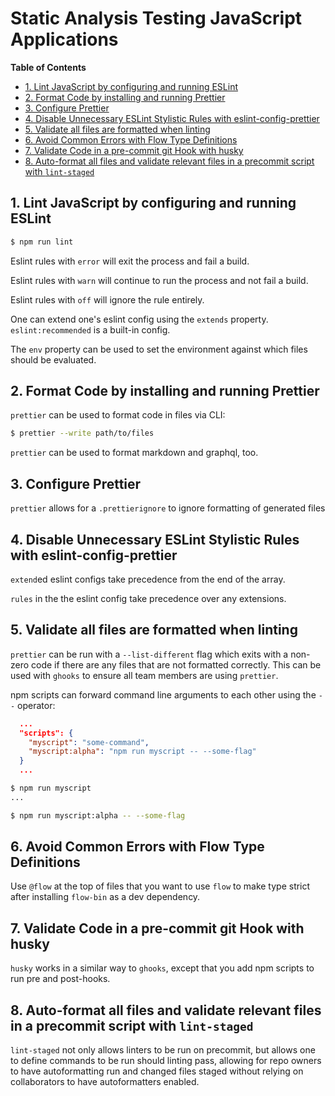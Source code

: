 # Static Analysis Testing JavaScript Applications

<!-- START doctoc generated TOC please keep comment here to allow auto update -->
<!-- DON'T EDIT THIS SECTION, INSTEAD RE-RUN doctoc TO UPDATE -->
**Table of Contents**

- [1. Lint JavaScript by configuring and running ESLint](#1-lint-javascript-by-configuring-and-running-eslint)
- [2. Format Code by installing and running Prettier](#2-format-code-by-installing-and-running-prettier)
- [3. Configure Prettier](#3-configure-prettier)
- [4. Disable Unnecessary ESLint Stylistic Rules with eslint-config-prettier](#4-disable-unnecessary-eslint-stylistic-rules-with-eslint-config-prettier)
- [5. Validate all files are formatted when linting](#5-validate-all-files-are-formatted-when-linting)
- [6. Avoid Common Errors with Flow Type Definitions](#6-avoid-common-errors-with-flow-type-definitions)
- [7. Validate Code in a pre-commit git Hook with husky](#7-validate-code-in-a-pre-commit-git-hook-with-husky)
- [8. Auto-format all files and validate relevant files in a precommit script with `lint-staged`](#8-auto-format-all-files-and-validate-relevant-files-in-a-precommit-script-with-lint-staged)

<!-- END doctoc generated TOC please keep comment here to allow auto update -->

## 1. Lint JavaScript by configuring and running ESLint

```bash
$ npm run lint
```

Eslint rules with `error` will exit the process and fail a build.

Eslint rules with `warn` will continue to run the process and not fail a
build.

Eslint rules with `off` will ignore the rule entirely.

One can extend one's eslint config using the `extends` property.
`eslint:recommended` is a built-in config.

The `env` property can be used to set the environment against which files
should be evaluated.

## 2. Format Code by installing and running Prettier

`prettier` can be used to format code in files via CLI:

```bash
$ prettier --write path/to/files
```

`prettier` can be used to format markdown and graphql, too.

## 3. Configure Prettier

`prettier` allows for a `.prettierignore` to ignore formatting of generated
files

## 4. Disable Unnecessary ESLint Stylistic Rules with eslint-config-prettier

`extend`ed eslint configs take precedence from the end of the array.

`rules` in the the eslint config take precedence over any extensions.

## 5. Validate all files are formatted when linting

`prettier` can be run with a `--list-different` flag which exits with a
non-zero code if there are any files that are not formatted correctly. This
can be used with `ghooks` to ensure all team members are using `prettier`.

npm scripts can forward command line arguments to each other using the `--`
operator:

```json
  ...
  "scripts": {
    "myscript": "some-command",
    "myscript:alpha": "npm run myscript -- --some-flag"
  }
  ...
```

```bash
$ npm run myscript
...

$ npm run myscript:alpha -- --some-flag
```

## 6. Avoid Common Errors with Flow Type Definitions

Use `@flow` at the top of files that you want to use `flow` to make type
strict after installing `flow-bin` as a dev dependency.

## 7. Validate Code in a pre-commit git Hook with husky

`husky` works in a similar way to `ghooks`, except that you add npm scripts
to run pre and post-hooks.

## 8. Auto-format all files and validate relevant files in a precommit script with `lint-staged`

`lint-staged` not only allows linters to be run on precommit, but allows one
to define commands to be run should linting pass, allowing for repo owners to
have autoformatting run and changed files staged without relying on
collaborators to have autoformatters enabled.
